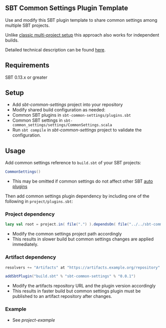 ## SBT Common Settings Plugin Template
Use and modify this SBT plugin template to share common settings among multiple SBT projects.

Unlike [classic multi-project setup](http://www.scala-sbt.org/1.0/docs/Multi-Project.html) this approach also works for independent builds.

Detailed technical description can be found [here](https://engineering.sharethrough.com/blog/2015/09/23/capturing-common-config-with-an-sbt-parent-plugin/).


## Requirements
SBT 0.13.x or greater


## Setup
* Add _sbt-common-settings_ project into your repository
* Modify shared build configuration as needed:
 * Common SBT plugins in `sbt-common-settings/plugins.sbt`
 * Common SBT settings in `sbt-common_settings/settings/CommonSettings.scala`
* Run `sbt compile` in _sbt-common-settings_ project to validate the configuration.


## Usage

Add common settings reference to `build.sbt` of your SBT projects:

```scala
CommonSettings()
```

* This may be omitted if common settings do not affect other SBT [auto plugins](http://www.scala-sbt.org/1.0/docs/Using-Plugins.html)

Then add common settings plugin dependency by including one of the following in `project/plugins.sbt`:



### Project dependency

```scala
lazy val root = project.in( file(".") ).dependsOn( file("../../sbt-common-settings") )
```

* Modify the common settings project path accordingly
* This results in slower build but common settings changes are applied immediately.


### Artifact dependency

```scala
resolvers += "Artifacts" at "https://artifacts.example.org/repository"

addSbtPlugin("build.sbt" % "sbt-common-settings" % "0.0.1") 
```

* Modify the artifacts repository URL and the plugin version accordingly
* This results in faster build but common settings plugin must be published to an artifact repository after changes.



### Example
* See _project-example_


